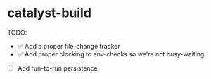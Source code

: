 # catalyst-build

TODO:

* ✅ Add a proper file-change tracker
* ✅ Add proper blocking to env-checks so we're not busy-waiting
* [ ] Add run-to-run persistence
